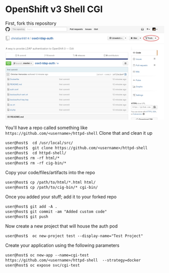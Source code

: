 # OpenShift v3 Shell CGI


First, fork this repository
![ldapfork](images/ldap-fork.jpg)

You'll have a repo called something like `https://github.com/<username>/httpd-shell` Clone that and clean it up

```
user@host$  cd /usr/local/src/
user@host$  git clone https://github.com/<username>/httpd-shell
user@host$  cd httpd-shell/
user@host$ rm -rf html/*
user@host$ rm -rf cig-bin/*
```

Copy your code/files/artifacts into the repo
```
user@host$ cp /path/to/html/*.html html/
user@host$ cp /path/to/cig-bin/* cgi-bin/
```

Once you added your stuff; add it to your forked repo 
```
user@host$ git add -A .
user@host$ git commit -am "Added custom code"
user@host$ git push
```

Now create a new project that will house the auth pod
```
user@host$  oc new-project test --display-name="Test Project"
```

Create your application using the following parameters
```
user@host$ oc new-app --name=cgi-test https://github.com/<username>/httpd-shell  --strategy=docker
user@host$ oc expose svc/cgi-test
```
